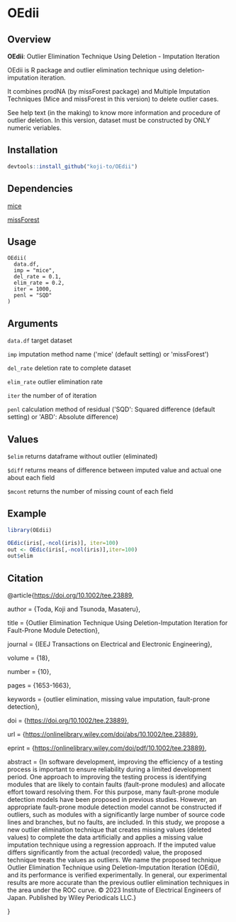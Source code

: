 
# OEdii

<!-- badges: start -->
<!-- badges: end -->
## Overview
**OEdii**: Outlier Elimination Technique Using Deletion - Imputation Iteration

OEdii is R package and outlier elimination technique using deletion-imputation iteration.

It combines prodNA (by missForest package) and Multiple Imputation Techniques (Mice and missForest in this version) to delete outlier cases.

See help text (in the making) to know more information and procedure of outlier deletion.
In this version, dataset must be constructed by ONLY numeric veriables.

## Installation

``` r
devtools::install_github("koji-to/OEdii")
```

## Dependencies
[mice](https://github.com/amices/mice)

[missForest](https://github.com/stekhoven/missForest)

## Usage

```
OEdii(
  data.df,
  imp = "mice",
  del_rate = 0.1,
  elim_rate = 0.2,
  iter = 1000,
  penl = "SQD"
)
```

## Arguments
`data.df` target dataset

`imp` imputation method name ('mice' (default setting) or 'missForest')

`del_rate` deletion rate to complete dataset

`elim_rate` outlier elimination rate

`iter` the number of of iteration

`penl` calculation method of residual ('SQD': Squared difference (default setting) or 'ABD': Absolute difference)

## Values
`$elim` returns dataframe without outlier (eliminated)

`$diff` returns means of difference between imputed value and actual one about each field

`$mcont` returns the number of missing count of each field

## Example

``` r
library(OEdii)

OEdic(iris[,-ncol(iris)], iter=100)
out <- OEdic(iris[,-ncol(iris)],iter=100)
out$elim
```
## Citation

@article{https://doi.org/10.1002/tee.23889,

author = {Toda, Koji and Tsunoda, Masateru},

title = {Outlier Elimination Technique Using Deletion-Imputation Iteration for Fault-Prone Module Detection},

journal = {IEEJ Transactions on Electrical and Electronic Engineering},

volume = {18},

number = {10},

pages = {1653-1663},

keywords = {outlier elimination, missing value imputation, fault-prone detection},

doi = {https://doi.org/10.1002/tee.23889},

url = {https://onlinelibrary.wiley.com/doi/abs/10.1002/tee.23889},

eprint = {https://onlinelibrary.wiley.com/doi/pdf/10.1002/tee.23889},

abstract = {In software development, improving the efficiency of a testing process is important to ensure reliability during a limited development period. One approach to improving the testing process is identifying modules that are likely to contain faults (fault-prone modules) and allocate effort toward resolving them. For this purpose, many fault-prone module detection models have been proposed in previous studies. However, an appropriate fault-prone module detection model cannot be constructed if outliers, such as modules with a significantly large number of source code lines and branches, but no faults, are included. In this study, we propose a new outlier elimination technique that creates missing values (deleted values) to complete the data artificially and applies a missing value imputation technique using a regression approach. If the imputed value differs significantly from the actual (recorded) value, the proposed technique treats the values as outliers. We name the proposed technique Outlier Elimination Technique using Deletion-Imputation Iteration (OEdii), and its performance is verified experimentally. In general, our experimental results are more accurate than the previous outlier elimination techniques in the area under the ROC curve. © 2023 Institute of Electrical Engineers of Japan. Published by Wiley Periodicals LLC.}

}


